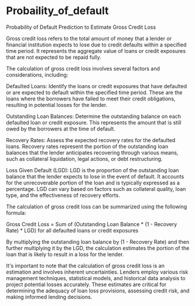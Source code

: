 # Probaility_of_default
Probability of Default Prediction to Estimate Gross Credit Loss



Gross credit loss refers to the total amount of money that a lender or financial institution expects to lose due to credit defaults within a specified time period. It represents the aggregate value of loans or credit exposures that are not expected to be repaid fully.

The calculation of gross credit loss involves several factors and considerations, including:

Defaulted Loans: Identify the loans or credit exposures that have defaulted or are expected to default within the specified time period. These are the loans where the borrowers have failed to meet their credit obligations, resulting in potential losses for the lender.

Outstanding Loan Balances: Determine the outstanding balance on each defaulted loan or credit exposure. This represents the amount that is still owed by the borrowers at the time of default.

Recovery Rates: Assess the expected recovery rates for the defaulted loans. Recovery rates represent the portion of the outstanding loan balances that the lender anticipates recovering through various means, such as collateral liquidation, legal actions, or debt restructuring.

Loss Given Default (LGD): LGD is the proportion of the outstanding loan balance that the lender expects to lose in the event of default. It accounts for the unrecoverable portion of the loan and is typically expressed as a percentage. LGD can vary based on factors such as collateral quality, loan type, and the effectiveness of recovery efforts.

The calculation of gross credit loss can be summarized using the following formula:

Gross Credit Loss = Sum of (Outstanding Loan Balance * (1 - Recovery Rate) * LGD) for all defaulted loans or credit exposures

By multiplying the outstanding loan balance by (1 - Recovery Rate) and then further multiplying it by the LGD, the calculation estimates the portion of the loan that is likely to result in a loss for the lender.

It's important to note that the calculation of gross credit loss is an estimation and involves inherent uncertainties. Lenders employ various risk management techniques, statistical models, and historical data analysis to project potential losses accurately. These estimates are critical for determining the adequacy of loan loss provisions, assessing credit risk, and making informed lending decisions.
